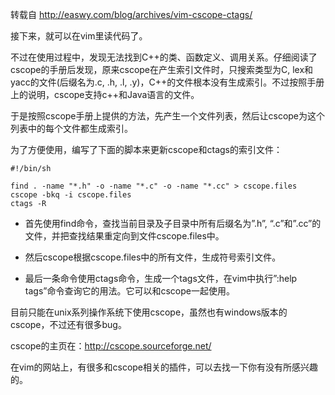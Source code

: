 转载自 http://easwy.com/blog/archives/vim-cscope-ctags/

接下来，就可以在vim里读代码了。

不过在使用过程中，发现无法找到C\+\+的类、函数定义、调用关系。仔细阅读了cscope的手册后发现，原来cscope在产生索引文件时，只搜索类型为C, lex和yacc的文件(后缀名为.c, .h, .l, .y)，C++的文件根本没有生成索引。不过按照手册上的说明，cscope支持c\+\+和Java语言的文件。

于是按照cscope手册上提供的方法，先产生一个文件列表，然后让cscope为这个列表中的每个文件都生成索引。

为了方便使用，编写了下面的脚本来更新cscope和ctags的索引文件：

```
#!/bin/sh

find . -name "*.h" -o -name "*.c" -o -name "*.cc" > cscope.files
cscope -bkq -i cscope.files
ctags -R
```

- 首先使用find命令，查找当前目录及子目录中所有后缀名为”.h”, “.c”和”.cc”的文件，并把查找结果重定向到文件cscope.files中。

- 然后cscope根据cscope.files中的所有文件，生成符号索引文件。

- 最后一条命令使用ctags命令，生成一个tags文件，在vim中执行”:help tags”命令查询它的用法。它可以和cscope一起使用。

目前只能在unix系列操作系统下使用cscope，虽然也有windows版本的cscope，不过还有很多bug。

cscope的主页在：http://cscope.sourceforge.net/

在vim的网站上，有很多和cscope相关的插件，可以去找一下你有没有所感兴趣的。